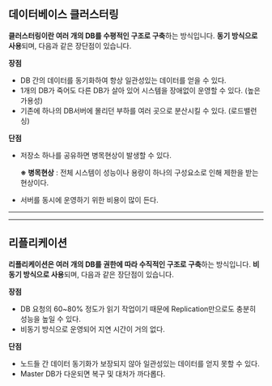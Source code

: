 ## 데이터베이스 클러스터링
**클러스터링이란 여러 개의 DB를 수평적인 구조로 구축**하는 방식입니다. **동기 방식으로 사용**되며, 다음과 같은 장단점이 있습니다.

**장점**

- DB 간의 데이터를 동기화하여 항상 일관성있는 데이터를 얻을 수 있다.
- 1개의 DB가 죽어도 다른 DB가 살아 있어 시스템을 장애없이 운영할 수 있다. (높은 가용성)
- 기존에 하나의 DB서버에 몰리던 부하를 여러 곳으로 분산시킬 수 있다. (로드밸런싱)

**단점**

- 저장소 하나를 공유하면 병목현상이 발생할 수 있다.
    
    **※ 병목현상** : 전체 시스템이 성능이나 용량이 하나의 구성요소로 인해 제한을 받는 현상이다.
    
- 서버를 동시에 운영하기 위한 비용이 많이 든다.

---
---
## 리플리케이션
**리플리케이션은 여러 개의 DB를 권한에 따라 수직적인 구조로 구축**하는 방식입니다. **비동기 방식으로 사용**되며, 다음과 같은 장단점이 있습니다.

**장점**

- DB 요청의 60~80% 정도가 읽기 작업이기 때문에 Replication만으로도 충분히 성능을 높일 수 있다.
- 비동기 방식으로 운영되어 지연 시간이 거의 없다.

**단점**

- 노드들 간 데이터 동기화가 보장되지 않아 일관성있는 데이터를 얻지 못할 수 있다.
- Master DB가 다운되면 복구 및 대처가 까다롭다.
